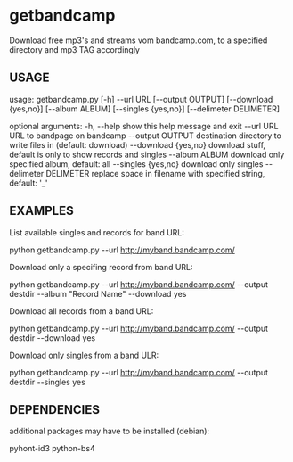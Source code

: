 getbandcamp
===========

Download free mp3's and streams vom bandcamp.com, to a specified directory and
mp3 TAG accordingly


USAGE
------------
 usage: getbandcamp.py [-h] --url URL [--output OUTPUT] [--download {yes,no}]
                       [--album ALBUM] [--singles {yes,no}]
                       [--delimeter DELIMETER]
 
 optional arguments:
   -h, --help            show this help message and exit
   --url URL             URL to bandpage on bandcamp
   --output OUTPUT       destination directory to write files in (default:
                         download)
   --download {yes,no}   download stuff, default is only to show records and
                         singles
   --album ALBUM         download only specified album, default: all
   --singles {yes,no}    download only singles
   --delimeter DELIMETER
                         replace space in filename with specified string,
                         default: '_'


EXAMPLES
------------
List available singles and records for band URL:

 python getbandcamp.py --url http://myband.bandcamp.com/

Download only a specifing record from band URL:

 python getbandcamp.py --url http://myband.bandcamp.com/ --output destdir --album "Record Name" --download yes

Download all records from a band URL:
 
 python getbandcamp.py --url http://myband.bandcamp.com/ --output destdir --download yes

Download only singles from a band ULR:

 python getbandcamp.py --url http://myband.bandcamp.com/ --output destdir --singles yes


DEPENDENCIES
------------
additional packages may have to be installed (debian):

 pyhont-id3
 python-bs4
